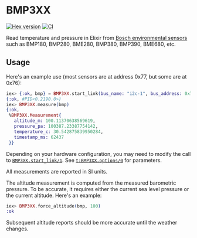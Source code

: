 # BMP3XX

[![Hex version](https://img.shields.io/hexpm/v/bmp3xx.svg "Hex version")](https://hex.pm/packages/bmp3xx)
[![CI](https://github.com/mnishiguchi/bmp3xx/actions/workflows/ci.yml/badge.svg?branch=main)](https://github.com/mnishiguchi/bmp3xx/actions/workflows/ci.yml)

<!-- MODULEDOC -->
Read temperature and pressure in Elixir from [Bosch environmental
sensors](https://www.bosch-sensortec.com/products/environmental-sensors/) such
as BMP180, BMP280, BME280, BMP380, BMP390, BME680, etc.
<!-- MODULEDOC -->

## Usage

Here's an example use (most sensors are at address 0x77, but some are at 0x76):

```elixir
iex> {:ok, bmp} = BMP3XX.start_link(bus_name: "i2c-1", bus_address: 0x77)
{:ok, #PID<0.2190.0>}
iex> BMP3XX.measure(bmp)
{:ok,
 %BMP3XX.Measurement{
   altitude_m: 100.11370638569619,
   pressure_pa: 100387.23387754142,
   temperature_c: 30.542875839950284,
   timestamp_ms: 62437
 }}
```

Depending on your hardware configuration, you may need to modify the call to
[`BMP3XX.start_link/1`](https://hexdocs.pm/bmp3xx/BMP3XX.html#start_link/1). See [`t:BMP3XX.options/0`](https://hexdocs.pm/bmp3xx/BMP3XX.html#t:options/0) for parameters.

All measurements are reported in SI units.

The altitude measurement is computed from the measured barometric pressure. To
be accurate, it requires either the current sea level pressure or the current
altitude. Here's an example:

```elixir
iex> BMP3XX.force_altitude(bmp, 100)
:ok
```

Subsequent altitude reports should be more accurate until the weather changes.
